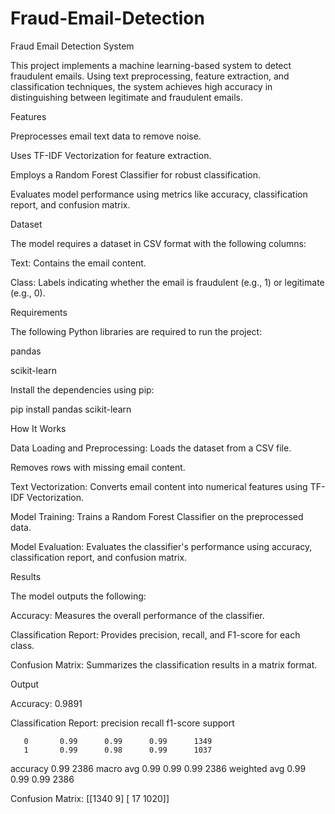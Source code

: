 # Fraud-Email-Detection 
Fraud Email Detection System

This project implements a machine learning-based system to detect fraudulent emails. Using text preprocessing, feature extraction, and classification techniques, the system achieves high accuracy in distinguishing between legitimate and fraudulent emails.

Features

Preprocesses email text data to remove noise.

Uses TF-IDF Vectorization for feature extraction.

Employs a Random Forest Classifier for robust classification.

Evaluates model performance using metrics like accuracy, classification report, and confusion matrix.

Dataset

The model requires a dataset in CSV format with the following columns:

Text: Contains the email content.

Class: Labels indicating whether the email is fraudulent (e.g., 1) or legitimate (e.g., 0).

Requirements

The following Python libraries are required to run the project:

pandas

scikit-learn

Install the dependencies using pip:

pip install pandas scikit-learn

How It Works

Data Loading and Preprocessing:
Loads the dataset from a CSV file.

Removes rows with missing email content.

Text Vectorization:
Converts email content into numerical features using TF-IDF Vectorization.

Model Training:
Trains a Random Forest Classifier on the preprocessed data.

Model Evaluation:
Evaluates the classifier's performance using accuracy, classification report, and confusion matrix.

Results

The model outputs the following:

Accuracy: Measures the overall performance of the classifier.

Classification Report: Provides precision, recall, and F1-score for each class.

Confusion Matrix: Summarizes the classification results in a matrix format.

Output

Accuracy: 0.9891

Classification Report: precision recall f1-score support

       0       0.99      0.99      0.99      1349
       1       0.99      0.98      0.99      1037

accuracy                           0.99      2386
macro avg 0.99 0.99 0.99 2386 weighted avg 0.99 0.99 0.99 2386

Confusion Matrix: [[1340 9] [ 17 1020]]
